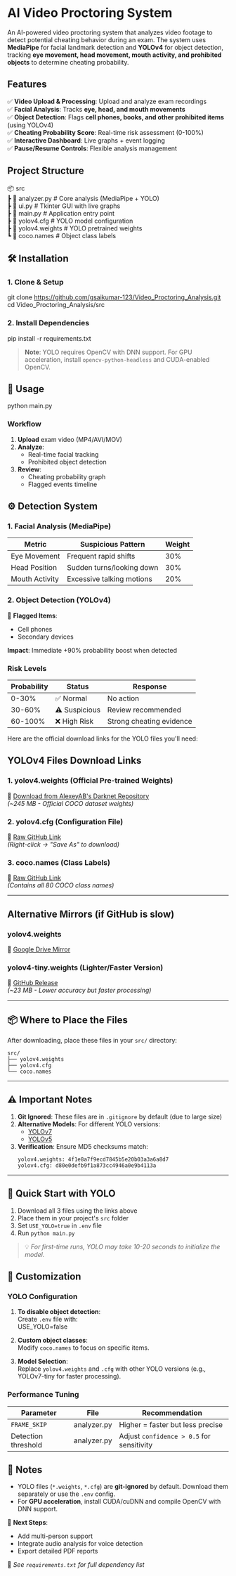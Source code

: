 # **AI Video Proctoring System**  

An AI-powered video proctoring system that analyzes video footage to detect potential cheating behavior during an exam. The system uses **MediaPipe** for facial landmark detection and **YOLOv4** for object detection, tracking **eye movement, head movement, mouth activity, and prohibited objects** to determine cheating probability.


## **Features**  
✅ **Video Upload & Processing**: Upload and analyze exam recordings  
✅ **Facial Analysis**: Tracks **eye, head, and mouth movements**  
✅ **Object Detection**: Flags **cell phones, books, and other prohibited items** (using YOLOv4)  
✅ **Cheating Probability Score**: Real-time risk assessment (0-100%)  
✅ **Interactive Dashboard**: Live graphs + event logging  
✅ **Pause/Resume Controls**: Flexible analysis management  


## **Project Structure**  

📦 src  
 ┣ 📜 analyzer.py        # Core analysis (MediaPipe + YOLO)  
 ┣ 📜 ui.py              # Tkinter GUI with live graphs  
 ┣ 📜 main.py            # Application entry point  
 ┣ 📜 yolov4.cfg         # YOLO model configuration  
 ┣ 📜 yolov4.weights     # YOLO pretrained weights  
 ┗ 📜 coco.names         # Object class labels  


## 🛠️ **Installation**  

### 1. Clone & Setup  
git clone https://github.com/gsaikumar-123/Video_Proctoring_Analysis.git  
cd Video_Proctoring_Analysis/src

### 2. Install Dependencies  
pip install -r requirements.txt

> **Note**: YOLO requires OpenCV with DNN support. For GPU acceleration, install `opencv-python-headless` and CUDA-enabled OpenCV.


## 🎯 **Usage**  
python main.py

### **Workflow**  
1. **Upload** exam video (MP4/AVI/MOV)  
2. **Analyze**:  
   - Real-time facial tracking  
   - Prohibited object detection  
3. **Review**:  
   - Cheating probability graph  
   - Flagged events timeline  

## ⚙️ **Detection System**  

### **1. Facial Analysis (MediaPipe)**  
| Metric          | Suspicious Pattern                | Weight |
|-----------------|-----------------------------------|--------|
| Eye Movement    | Frequent rapid shifts             | 30%    |
| Head Position   | Sudden turns/looking down         | 30%    |
| Mouth Activity  | Excessive talking motions         | 20%    |

### **2. Object Detection (YOLOv4)**  
🚫 **Flagged Items**:  
- Cell phones    
- Secondary devices  

**Impact**: Immediate +90% probability boost when detected  

### **Risk Levels**  
| Probability | Status          | Response               |
|-------------|-----------------|------------------------|
| 0-30%       | ✅ Normal       | No action              |
| 30-60%      | ⚠️ Suspicious  | Review recommended     |
| 60-100%     | ❌ High Risk    | Strong cheating evidence|


Here are the official download links for the YOLO files you'll need:

## **YOLOv4 Files Download Links**

### **1. yolov4.weights** (Official Pre-trained Weights)
🔗 [Download from AlexeyAB's Darknet Repository](https://github.com/AlexeyAB/darknet/releases/download/darknet_yolo_v3_optimal/yolov4.weights)  
*(~245 MB - Official COCO dataset weights)*

### **2. yolov4.cfg** (Configuration File)
🔗 [Raw GitHub Link](https://raw.githubusercontent.com/AlexeyAB/darknet/master/cfg/yolov4.cfg)  
*(Right-click → "Save As" to download)*

### **3. coco.names** (Class Labels)
🔗 [Raw GitHub Link](https://raw.githubusercontent.com/pjreddie/darknet/master/data/coco.names)  
*(Contains all 80 COCO class names)*

---

## **Alternative Mirrors (if GitHub is slow)**

### **yolov4.weights**
🔗 [Google Drive Mirror](https://drive.google.com/file/d/1cewMfusmPjYWbrnuJRuKhPMwRe_b9PaT/view?usp=sharing)

### **yolov4-tiny.weights** (Lighter/Faster Version)
🔗 [GitHub Release](https://github.com/AlexeyAB/darknet/releases/download/darknet_yolo_v4_pre/yolov4-tiny.weights)  
*(~23 MB - Lower accuracy but faster processing)*

---

## **📦 Where to Place the Files**
After downloading, place these files in your `src/` directory:
```
src/
├── yolov4.weights
├── yolov4.cfg
└── coco.names
```

---

## **⚠️ Important Notes**
1. **Git Ignored**: These files are in `.gitignore` by default (due to large size)
2. **Alternative Models**: For different YOLO versions:
   - [YOLOv7](https://github.com/WongKinYiu/yolov7/releases)
   - [YOLOv5](https://github.com/ultralytics/yolov5/releases)
3. **Verification**: Ensure MD5 checksums match:
   ```
   yolov4.weights: 4f1e8a7f9ecd7845b5e20b03a3a6a8d7
   yolov4.cfg: d80e0defb9f1a873cc4946a0e9b4113a
   ```

---

## **🚀 Quick Start with YOLO**
1. Download all 3 files using the links above
2. Place them in your project's `src` folder
3. Set `USE_YOLO=true` in `.env` file
4. Run `python main.py`

> 💡 *For first-time runs, YOLO may take 10-20 seconds to initialize the model.*


## 🔧 **Customization**  

### **YOLO Configuration**  
1. **To disable object detection**:  
   Create `.env` file with:  
   USE_YOLO=false

2. **Custom object classes**:  
   Modify `coco.names` to focus on specific items.  

3. **Model Selection**:  
   Replace `yolov4.weights` and `.cfg` with other YOLO versions (e.g., YOLOv7-tiny for faster processing).

### **Performance Tuning**  
| Parameter          | File           | Recommendation          |
|--------------------|----------------|-------------------------|
| `FRAME_SKIP`       | analyzer.py    | Higher = faster but less precise |
| Detection threshold| analyzer.py    | Adjust `confidence > 0.5` for sensitivity |


## 📌 **Notes**  
- YOLO files (`*.weights`, `*.cfg`) are **git-ignored** by default. Download them separately or use the `.env` config.  
- For **GPU acceleration**, install CUDA/cuDNN and compile OpenCV with DNN support.  


🚀 **Next Steps**:  
- Add multi-person support  
- Integrate audio analysis for voice detection  
- Export detailed PDF reports  

📄 *See `requirements.txt` for full dependency list*